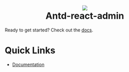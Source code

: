 <h1 align="center">
  <img src="https://i.imgur.com/uWsYNPT.png"/><br>
  Antd-react-admin
</h1>

Ready to get started? Check out the [docs](https://doananh234.github.io/antd-react-admin/#/).

# Quick Links
- [Documentation](https://doananh234.github.io/antd-react-admin/#/)
